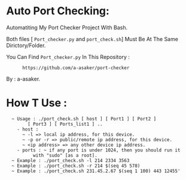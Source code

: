 # Auto Port Checking:
  Automatiting My Port Checker Project With Bash.

  Both files [ `Port_checker.py` and `port_check.sh`] Must Be At The Same Dirictory/Folder.

  You Can Find `Port_checker.py` In This Repository :
          
          https://github.com/a-asaker/port-checker

  By : a-asaker.
          

# How T Use : 
      
      ~ Usage : ./port_check.sh [ host ] [ Port1 ] [ Port2 ]
            [ Port3 ] [ Ports_list1 ] ..
        - host : 
          ~ -l => local ip address, for this device.
          ~ -p or -r => public/remote ip address, for this device.
          ~ <ip address> => any other device ip address.
        - ports : ~ if any port is under 1024, then you should run it 
              with "sudo" [as a root].
      ~ Example : ./port_check.sh -l 214 2334 3563
      ~ Example : ./port_check.sh -r 214 $(seq 45 578)
      ~ Example : ./port_check.sh 231.45.2.67 $(seq 1 100) 443 12455'
